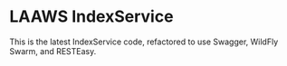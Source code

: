 # LAAWS IndexService

This is the latest IndexService code, refactored to use Swagger, WildFly Swarm, and RESTEasy.
